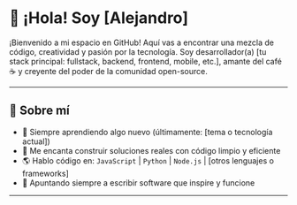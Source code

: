 # 👋 ¡Hola! Soy [Alejandro]

¡Bienvenido a mi espacio en GitHub! Aquí vas a encontrar una mezcla de código, creatividad y pasión por la tecnología. Soy desarrollador(a) [tu stack principal: fullstack, backend, frontend, mobile, etc.], amante del café ☕ y creyente del poder de la comunidad open-source.

---

## 🚀 Sobre mí

- 🧠 Siempre aprendiendo algo nuevo (últimamente: [tema o tecnología actual])
- 🔧 Me encanta construir soluciones reales con código limpio y eficiente
- 🌎 Hablo código en: `JavaScript` | `Python` | `Node.js` | [otros lenguajes o frameworks]
- 🎯 Apuntando siempre a escribir software que inspire y funcione

---
